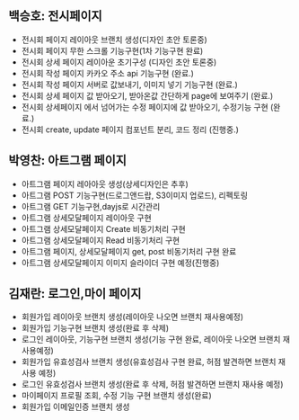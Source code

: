 ## 백승호: 전시페이지

- 전시회 페이지 레이아웃 브랜치 생성(디자인 초안 토론중)
- 전시회 페이지 무한 스크롤 기능구현(1차 기능구현 완료)
- 전시회 상세 페이지 레이아운 초기구성 (디자인 초안 토론중)
- 전시회 작성 페이지 카카오 주소 api 기능구현 (완료.)
- 전시회 작성 페이지 서버로 값보내기, 이미지 넣기 기능구현 (완료.)
- 전시회 상세 페이지 값 받아오기, 받아온값 간단하게 page에 보여주기 (완료.)
- 전시회 상세페이지 에서 넘어가는 수정 페이지에 값 받아오기, 수정기능 구현 (완료.)
- 전시회 create, update 페이지 컴포넌트 분리, 코드 정리 (진행중.)

## 박영찬: 아트그램 페이지

- 아트그램 페이지 레아아웃 생성(상세디자인은 추후)
- 아트그램 POST 기능구현(드로그앤드랍, S3이미지 업로드), 리펙토링
- 아트그램 GET 기능구현,dayjs로 시간관리
- 아트그램 상세모달페이지 레이아웃 구현
- 아트그램 상세모달페이지 Create 비동기처리 구현
- 아트그램 상세모달페이지 Read 비동기처리 구현
- 아트그램 페이지, 상세모달페이지 get, post 비동기처리 구현 완료
- 아트그램 상세모달페이지 이미지 슬라이더 구현 예정(진행중)

## 김재란: 로그인,마이 페이지

- 회원가입 레이아웃 브랜치 생성(레이아웃 나오면 브랜치 재사용예정)
- 회원가입 기능구현 브랜치 생성(완료 후 삭제)
- 로그인 레이아웃, 기능구현 브랜치 생성(기능 구현 완료, 레이아웃 나오면 브랜치 재사용예정)
- 회원가입 유효성검사 브랜치 생성(유효성검사 구현 완료, 허점 발견하면 브랜치 재사용 예정)
- 로그인 유효성검사 브랜치 생성(완료 후 삭제, 허점 발견하면 브랜치 재사용 예정)
- 마이페이지 프로필 조회, 수정 기능 구현 브랜치 생성(완료)
- 회원가입 이메일인증 브랜치 생성

